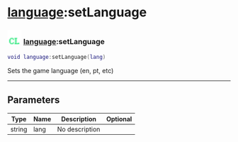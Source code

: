 # [language](../language/README.md):setLanguage

### <img src="../../.gitbook/assets/client.png" width="32" height="32" /> [language](../language/README.md):setLanguage

```lua
void language:setLanguage(lang)
```

Sets the game language (en, pt, etc)<br>

-----------------
## Parameters

| Type   | Name | Description | Optional |
| ------ | ---- | ----------- | -------: |
| string | lang | No description |   |
